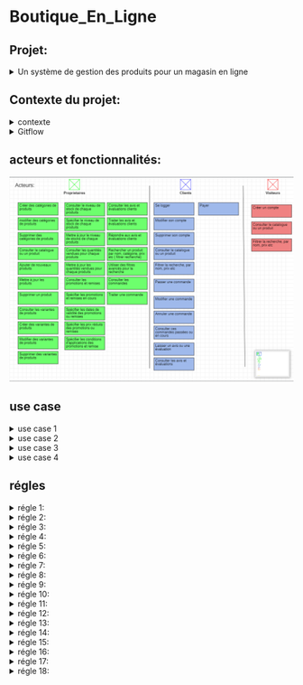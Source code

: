 ﻿# Boutique_En_Ligne
## Projet:

<details>
   <summary>Un système de gestion des produits pour un magasin en ligne</summary>
    Une entreprise de magasin en ligne souhaite gérer efficacement ses stocks de produit, ajuster les prix , permettre aux clients de faire des commandes et de             répondre aux besoins des clients de manière rapide et précise.
 </details>
  
 ## Contexte du projet:
  
  <details>
      <summary>contexte</summary>
      Vous avez été chargé de développer un système de gestion des produits pour un magasin en ligne. L'objectif est de permettre aux propriétaires du magasin de gérer       efficacement leur catalogue de produits, d'ajouter de nouveaux produits, de mettre à jour les informations existantes et de suivre les stocks. Voici un ensemble       de fonctionnalités pour le système de gestion des produits :

      **Gestion des catégories **:
      Les propriétaires du magasin doivent pouvoir créer, modifier et supprimer des catégories de produits.
      Chaque produit doit être associé à une ou plusieurs catégories pour une organisation facile du catalogue.

      Ajout et modification de produits :
      Les propriétaires du magasin doivent pouvoir ajouter de nouveaux produits en fournissant des détails tels que le nom, la description, les images, les prix, etc.
      Ils doivent également pouvoir modifier les informations existantes pour mettre à jour les prix, les descriptions, les images, etc.

      Gestion des variantes de produits :
      Certains produits peuvent avoir des variantes, tels que différentes tailles, couleurs, options, etc.
      Les propriétaires du magasin doivent pouvoir gérer ces variantes et spécifier les stocks disponibles pour chaque variante.

      Gestion des stocks :
      Le système doit permettre aux propriétaires du magasin de suivre les niveaux de stock de chaque produit.
      Ils doivent pouvoir ajouter des stocks lorsqu'ils reçoivent de nouvelles livraisons et mettre à jour les quantités vendues.


      Gestion des promotions et des remises :
      Les propriétaires du magasin doivent pouvoir définir des promotions et des remises sur certains produits ou catégories.
      Ils doivent pouvoir spécifier les dates de validité, les prix réduits, les conditions d'application, etc.


      Gestion des avis et des évaluations :
      Les clients doivent pouvoir laisser des avis et des évaluations sur les produits.
      Les propriétaires du magasin doivent pouvoir afficher, gérer et répondre à ces avis.

      Recherche et filtrage :
      Le système doit permettre aux propriétaires du magasin de rechercher des produits par nom, catégorie, prix, etc.
      Des options de filtrage avancées peuvent être fournies pour faciliter la navigation et la recherche des produits.

      Gestion des commandes :
      Le système doit être intégré à la gestion des commandes pour suivre les ventes de produits et ajuster les stocks en conséquence.

      Ce système de gestion des produits permettra aux propriétaires du magasin de gérer efficacement leur catalogue en ligne, de suivre les stocks, d'ajuster les prix       et de répondre aux besoins des clients de manière rapide et précise.

  </details>
  
  
<details>

<summary>Gitflow</summary>

### Mes branches

La branche Main est le miroir de ma production. Il est donc logique que l'on ne puisse y pousser nos modifications directement.

La branche develop centralise toutes les nouvelles fonctionnalités qui seront livrées dans la prochaine version. Ici, il va falloir se forcer à ne pas y faire de modifications directement.
  
Trois autres types de branches vont ensuite nous permettre de travailler :
 <details>
    <summary>feature</summary>
   Je développe des fonctionnalités

Je vais développer sur une branche de type feature.

git checkout -b feature/<nom> develop

Si je développe une nouvelle fonctionnalité, elle sera logiquement appliquée à la prochaine version : je crée de ce fait ma branche à partir de la branche develop.

Je commence ainsi à travailler à partir du code mis à jour pour la nouvelle version.

git checkout dev
git merge feature/<nom> --no-ff
git branch -d feature/<nom>

Lorsque j'ai fini mon travail, je rapatrie celui-ci sur la branche de développement et je supprime la branche feature qui est devenue obsolète.
  </details>
    <details>
      <summary>release</summary>
Je prépare une nouvelle version pour la mise en production

Je vais travailler sur une branche de type release.

git checkout -b release/<version> develop

Je crée la branche à partir de la branche develop, ainsi, je pourrais lancer mes tests et appliquer mes corrections pendant que mes collègues commencent déjà le développement de nouvelles fonctionnalités pour la version suivante.

git checkout dev
git merge release/<version> --no-ff

git checkout master
git merge release/<version> --no-ff
git tag <version>

git branch -d release/<version>

Lorsque tous mes tests sont passés avec succès et que ma nouvelle version est prête à être mise en production, je pousse tout sur la branche Main et je n’oublie pas d'appliquer mes corrections à la branche de développement.

Je crée aussi un tag sur le dernier commit de la branche de production avec mon numéro de version afin de m’y retrouver plus tard.

Et, enfin, je supprime la branche release car maintenant, elle ne sert plus à grand-chose.
   </details>
     <details> 
       <summary>hotfix</summary>
       Je corrige un bug en production

Je vais donc travailler sur une branche de type hotfix.

git checkout -b hotfix/<name> master

Pour ce cas particulier, je crée ma branche à partir du miroir de production. En effet, je ne veux pas que toutes les fonctionnalités de ma branche de développement se retrouvent en production lors d’une simple correction de bug.

git checkout dev
git merge hotfix/<name> --no-ff

git checkout master
git merge hotfix/<name> --no-ff
git tag <version>

git branch -d hotfix/<name>

Mon bug étant corrigé, je dois l’appliquer sur le dev et la prod. Une fois encore je versionne avec un tag sur la branche Main et je supprime la branche hotfix.
      </details>
  
   
</details>

   ## acteurs et fonctionnalités:
![Screenshot test.](asset/image/acteurs.png)

   ## use case

<details>
   <summary>use case 1 </summary>
![usecase1](https://github.com/LegrandThomas/Boutique_En_Ligne/assets/103045194/2a768d40-cebf-4dba-a35f-b23163d72d21)
</details>

<details>
   <summary>use case 2 </summary>
![usecase2](https://github.com/LegrandThomas/Boutique_En_Ligne/assets/103045194/33036cbf-1f45-4746-aac3-fdc0b30f68e8)
</details>

<details>
   <summary>use case 3 </summary>
![usecase3](https://github.com/LegrandThomas/Boutique_En_Ligne/assets/103045194/0945a5e6-d37a-4d5d-ab22-a9230e935e2e)
</details>

<details>
   <summary>use case 4</summary>
![usecase4](https://github.com/LegrandThomas/Boutique_En_Ligne/assets/103045194/2a87c0c4-9a87-4b05-8111-0c9158d3c5d0)
</details>

## régles

<details>
 <summary>régle 1:</summary>
   -un produit appartient à 1 ou plusieurs catégorie
   / une catégorie catégorise 0 ou plusieurs produits
</details>

<details>
 <summary>régle 2:</summary>
   -un lieu de stockage stock 0 ou plusieurs produits
   / un produit se trouve dans 1 et 1 seul lieu de stockage
</details>

<details>
 <summary>régle 3:</summary>
   -un produit est décliné en 1 ou plusieurs variant produit
   / un variant produit correspond à 1 et 1 seul produit
</details>

<details>
 <summary>régle 4:</summary>
   -un produit peut correspondre à 0 ou plusieurs détails de commande
   / un détail de commande correspond à 1 et 1 seul produit
</details>

<details>
 <summary>régle 5:</summary>
   -un lieu de stockage se situe à 1 et 1 seule adresse
   / une adresse est attribuée à 0 ou 1 lieu de stockage
</details>

<details>
 <summary>régle 6:</summary>
   -un  détail de commande compose 1 et 1 seul commande
   / une commande est composée de 1 ou plusieurs détails de commande
</details>

<details>
 <summary>régle 7:</summary>
   -un  détail de commande compose 1 et 1 seul commande
   / une commande est composée de 1 ou plusieurs détails de commande
</details>

<details>
 <summary>régle 8:</summary>
   -une commande est reçue à 1 et 1 seule adresse
   / une adresse peut recevoir 0 ou plusieurs commandes
</details>

<details>
 <summary>régle 9:</summary>
   -une commande est effectuée par 1 et 1 seul client
   / un client peut effectuer 0 ou plusieurs commandes
</details>

<details>
 <summary>régle 10:</summary>
   -un client posséde 1 et 1 seule adresse
   / une adresse est possédée par 0 ou plusieurs clients
</details>

<details>
 <summary>régle 11:</summary>
   -un moyen de paiement est utilisé par 1 et 1 seul client
   / un client utilise 1 ou plusieurs moyens de paiements
</details>

<details>
 <summary>régle 12:</summary>
   -un client peut emmmettre 0 ou plusieurs avis
   / un avis est emis par 1 et 1 seul client
</details>

<details>
 <summary>régle 13:</summary>
   -un avis concerne 1 et 1 seul variant_produit
   / un variant produit est concerné par 0 ou plusieurs avis
</details>

<details>
 <summary>régle 14:</summary>
   -un variant produit exsiste en 1 et 1 seule taille
   / une taille peut concerner 0 ou plusieurs produit variant
</details>

<details>
 <summary>régle 15:</summary>
   -un variant produit est conçu en 1 et 1 seule matière
   / une matière peut concerner 0 ou plusieurs produit variant
</details>

<details>
 <summary>régle 16:</summary>
   -un variant produit est coloré en 1 et 1 seule couleur
   / une couleur peut concerner 0 ou plusieurs produit variant
</details>

<details>
 <summary>régle 17:</summary>
   -un variant produit peut être illustrer par 0 ou plusieurs images
   / une image illustre 1 ou plusieurs produit variant
</details>

<details>
 <summary>régle 18:</summary>
   -un variant produit peut être concerner par 0 ou plusieurs promotions
   / une promotion est appliqué à 1 et 1 seul produit variant
</details>
